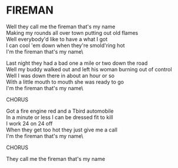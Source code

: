 # FIREMAN

Well they call me the fireman that's my name\
Making my rounds all over town putting out old flames\
Well everybody'd like to have a what I got\
I can cool 'em down when they're smold'ring hot\
I'm the fireman that's my name\

Last night they had a bad one a mile or two down the road\
Well my buddy walked out and left his woman burning out of control\
Well I was down there in about an hour or so\
With a little mouth to mouth she was ready to go\
I'm the fireman that's my name\

CHORUS

Got a fire engine red and a Tbird automobile\
In a minute or less I can be dressed fit to kill\
I work 24 on 24 off\
When they get too hot they just give me a call\
I'm the fireman that's my name\

CHORUS

They call me the fireman that's my name 